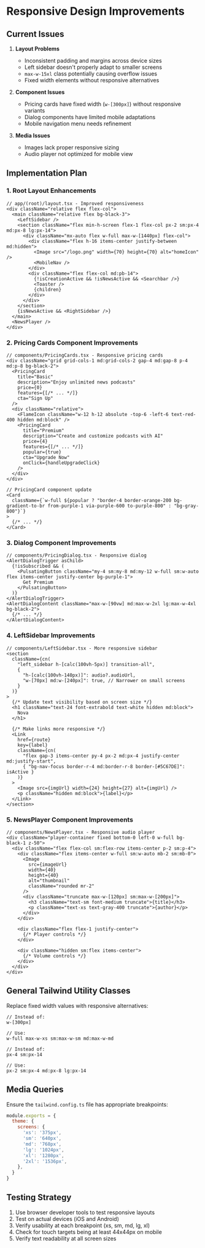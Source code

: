 # Responsive Design Improvements

## Current Issues

1. **Layout Problems**
   - Inconsistent padding and margins across device sizes
   - Left sidebar doesn't properly adapt to smaller screens
   - `max-w-15xl` class potentially causing overflow issues
   - Fixed width elements without responsive alternatives

2. **Component Issues**
   - Pricing cards have fixed width (`w-[300px]`) without responsive variants
   - Dialog components have limited mobile adaptations
   - Mobile navigation menu needs refinement

3. **Media Issues**
   - Images lack proper responsive sizing
   - Audio player not optimized for mobile view

## Implementation Plan

### 1. Root Layout Enhancements

```tsx
// app/(root)/layout.tsx - Improved responsiveness
<div className="relative flex flex-col">
  <main className="relative flex bg-black-3">
    <LeftSidebar />
    <section className="flex min-h-screen flex-1 flex-col px-2 sm:px-4 md:px-8 lg:px-14">
      <div className="mx-auto flex w-full max-w-[1440px] flex-col">
        <div className="flex h-16 items-center justify-between md:hidden">
          <Image src="/logo.png" width={70} height={70} alt="homeIcon" />
          <MobileNav />
        </div>
        <div className="flex flex-col md:pb-14">
          {!isCreationActive && !isNewsActive && <Searchbar />}
          <Toaster />
          {children}
        </div>
      </div>
    </section>
    {isNewsActive && <RightSidebar />}
  </main>
  <NewsPlayer />
</div>
```

### 2. Pricing Cards Component Improvements

```tsx
// components/PricingCards.tsx - Responsive pricing cards
<div className="grid grid-cols-1 md:grid-cols-2 gap-4 md:gap-8 p-4 md:p-8 bg-black-2">
  <PricingCard
    title="Basic"
    description="Enjoy unlimited news podcasts"
    price={0}
    features={[/* ... */]}
    cta="Sign Up"
  />
  <div className="relative">
    <FlameIcon className="w-12 h-12 absolute -top-6 -left-6 text-red-400 hidden md:block" />
    <PricingCard
      title="Premium"
      description="Create and customize podcasts with AI"
      price={4}
      features={[/* ... */]}
      popular={true}
      cta="Upgrade Now"
      onClick={handleUpgradeClick}
    />
  </div>
</div>

// PricingCard component update
<Card
  className={`w-full ${popular ? "border-4 border-orange-200 bg-gradient-to-br from-purple-1 via-purple-600 to-purple-800" : "bg-gray-800"}`}
>
  {/* ... */}
</Card>
```

### 3. Dialog Component Improvements

```tsx
// components/PricingDialog.tsx - Responsive dialog
<AlertDialogTrigger asChild>
  {!isSubscribed && (
    <PulsatingButton className="my-4 sm:my-8 md:my-12 w-full sm:w-auto flex items-center justify-center bg-purple-1">
      Get Premium
    </PulsatingButton>
  )}
</AlertDialogTrigger>
<AlertDialogContent className="max-w-[90vw] md:max-w-2xl lg:max-w-4xl bg-black-2">
  {/* ... */}
</AlertDialogContent>
```

### 4. LeftSidebar Improvements

```tsx
// components/LeftSidebar.tsx - More responsive sidebar
<section
  className={cn(
    "left_sidebar h-[calc(100vh-5px)] transition-all",
    {
      "h-[calc(100vh-140px)]": audio?.audioUrl,
      "w-[70px] md:w-[240px]": true, // Narrower on small screens
    }
  )}
>
  {/* Update text visibility based on screen size */}
  <h1 className="text-24 font-extrabold text-white hidden md:block">
    Nova
  </h1>
  
  {/* Make links more responsive */}
  <Link
    href={route}
    key={label}
    className={cn(
      "flex gap-3 items-center py-4 px-2 md:px-4 justify-center md:justify-start",
      { "bg-nav-focus border-r-4 md:border-r-8 border-[#5C67DE]": isActive }
    )}
  >
    <Image src={imgUrl} width={24} height={27} alt={imgUrl} />
    <p className="hidden md:block">{label}</p>
  </Link>
</section>
```

### 5. NewsPlayer Component Improvements

```tsx
// components/NewsPlayer.tsx - Responsive audio player
<div className="player-container fixed bottom-0 left-0 w-full bg-black-1 z-50">
  <div className="flex flex-col sm:flex-row items-center p-2 sm:p-4">
    <div className="flex items-center w-full sm:w-auto mb-2 sm:mb-0">
      <Image 
        src={imageUrl} 
        width={40} 
        height={40} 
        alt="thumbnail" 
        className="rounded mr-2"
      />
      <div className="truncate max-w-[120px] sm:max-w-[200px]">
        <h3 className="text-sm font-medium truncate">{title}</h3>
        <p className="text-xs text-gray-400 truncate">{author}</p>
      </div>
    </div>
    
    <div className="flex flex-1 justify-center">
      {/* Player controls */}
    </div>
    
    <div className="hidden sm:flex items-center">
      {/* Volume controls */}
    </div>
  </div>
</div>
```

## General Tailwind Utility Classes

Replace fixed width values with responsive alternatives:

```
// Instead of:
w-[300px]

// Use:
w-full max-w-xs sm:max-w-sm md:max-w-md

// Instead of:
px-4 sm:px-14

// Use:
px-2 sm:px-4 md:px-8 lg:px-14
```

## Media Queries

Ensure the `tailwind.config.ts` file has appropriate breakpoints:

```js
module.exports = {
  theme: {
    screens: {
      'xs': '375px',
      'sm': '640px',
      'md': '768px',
      'lg': '1024px',
      'xl': '1280px',
      '2xl': '1536px',
    },
  }
}
```

## Testing Strategy

1. Use browser developer tools to test responsive layouts
2. Test on actual devices (iOS and Android)
3. Verify usability at each breakpoint (xs, sm, md, lg, xl)
4. Check for touch targets being at least 44x44px on mobile
5. Verify text readability at all screen sizes